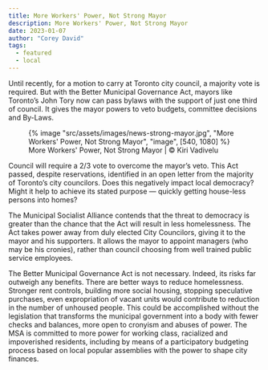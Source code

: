 ```yaml
---
title: More Workers' Power, Not Strong Mayor
description: More Workers' Power, Not Strong Mayor
date: 2023-01-07
author: "Corey David"
tags:
  - featured
  - local
---
```


Until recently, for a motion to carry at Toronto city council, a majority vote is required. But with the Better Municipal Governance Act, mayors like Toronto’s John Tory now can pass bylaws with the support of just one third of council. It gives the mayor powers to veto budgets, committee decisions and By-Laws.

<!-- excerpt -->

<figure>
{% image "src/assets/images/news-strong-mayor.jpg", "More Workers' Power, Not Strong Mayor", "image", [540, 1080] %}
<figcaption>More Workers' Power, Not Strong Mayor | © Kiri Vadivelu</figcaption>
</figure>

Council will require a 2/3 vote to overcome the mayor’s veto. This Act passed, despite reservations, identified in an open letter from the majority of Toronto’s city councilors. Does this negatively impact local democracy? Might it help to achieve its stated purpose — quickly getting house-less persons into homes?

The Municipal Socialist Alliance contends that the threat to democracy is greater than the chance that the Act will result in less homelessness. The Act takes power away from duly elected City Councilors, giving it to the mayor and his supporters. It allows the mayor to appoint managers (who may be his cronies), rather than council choosing from well trained public service employees.

The Better Municipal Governance Act is not necessary. Indeed, its risks far outweigh any benefits. There are better ways to reduce homelessness. Stronger rent controls, building more social housing, stopping speculative purchases, even expropriation of vacant units would contribute to reduction in the number of unhoused people. This could be accomplished without the legislation that transforms the municipal government into a body with fewer checks and balances, more open to cronyism and abuses of power. The MSA is committed to more power for working class, racialized and impoverished residents, including by means of a participatory budgeting process based on local popular assemblies with the power to shape city finances.
